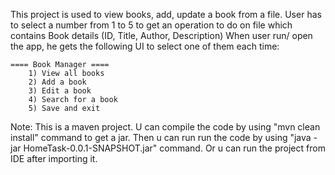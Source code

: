 This project is used to view books, add, update a book from a file.
User has to select a number from 1 to 5 to get an operation to do on file which contains Book details (ID, Title, Author, Description)
When user run/ open the app, he gets the following UI to select one of them each time: 

	==== Book Manager ====
		1) View all books
		2) Add a book
		3) Edit a book
		4) Search for a book
		5) Save and exit

Note:
This is a maven project. U can compile the code by using "mvn clean install" command to get a jar.
Then u can run run the code by using "java -jar HomeTask-0.0.1-SNAPSHOT.jar" command.
Or u can run the project from IDE after importing it.
